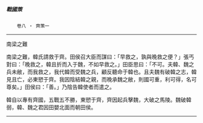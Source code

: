 

##### 戰國策
　　`卷八 ‧ 齊策一`

* * *

南梁之難

南梁之難，韓氏請救于齊。田侯召大臣而謀曰：「早救之，孰與晚救之便？」張丐對曰：「晚救之，韓且折而入于魏，不如早救之。」田臣思曰：「不可。夫韓、魏之兵未敝，而我救之，我代韓而受魏之兵，顧反聽命于韓也。且夫魏有破韓之志，韓見且亡，必東愬于齊。我因陰結韓之親，而晚承魏之敝，則國可重，利可得，名可尊矣。」田侯曰：「善。」乃陰告韓使者而遣之。

韓自以專有齊國，五戰五不勝，東愬于齊，齊因起兵擊魏，大破之馬陵。魏破韓弱，韓、魏之君因田嬰北面而朝田侯。

* * *

